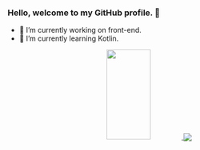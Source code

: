### Hello, welcome to my GitHub profile. 👋


- 🔭 I’m currently working on front-end.
- 🌱 I’m currently learning Kotlin.


<div align="center">
  <a href="https://github.com/felipeduarteb">
  <img height="180em" width="42%" src="https://github-readme-stats.vercel.app/api?username=felipeduarteb&show_icons=true&theme=dracula&include_all_commits=true&count_private=true"/>
    </a>
  <a href="https://github.com/felipeduarteb">
<img align="center" src="https://github-readme-stats.anuraghazra1.vercel.app/api/top-langs/?username=felipeduarteb&layout=compact" />
</a>
</div>
